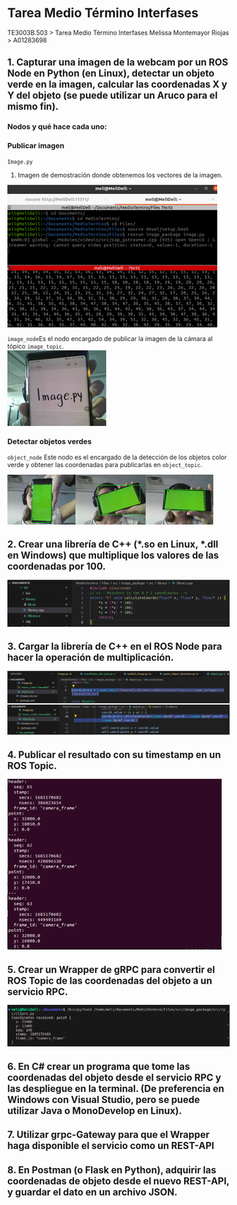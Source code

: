 # Tarea Medio Término Interfases
TE3003B.503 > Tarea Medio Término Interfases
Melissa Montemayor Riojas > A01283698


## 1. Capturar una imagen de la webcam por un ROS Node en Python (en Linux), detectar un objeto verde en la imagen, calcular las coordenadas X y Y del objeto (se puede utilizar un Aruco para el mismo fin).

### Nodos y qué hace cada uno:
### Publicar imagen
`Image.py`

1. Imagen de demostración donde obtenemos los vectores de la imagen.

![Demo](Pictures/ImagePy.png)


`image_node`Es el nodo encargado de publicar la imagen de la cámara al tópico `image_topic`.  
![Image.py](Pictures/Image.PNG)



### Detectar objetos verdes 
`object_node`
Este nodo es el encargado de la detección de los objetos color verde y obtener las coordenadas para publicarlas en `object_topic`.

![Objects.py](Pictures/Green.PNG)

## 2. Crear una librería de C++ (*.so en Linux, *.dll en Windows) que multiplique los valores de las coordenadas por 100.
![library.cpp](Pictures/Library.png)

## 3. Cargar la librería de C++ en el ROS Node para hacer la operación de multiplicación.
![Ros Node Load1](Pictures/Load1.png)
![Ros Node Load2](Pictures/Load2.png)

## 4. Publicar el resultado con su timestamp en un ROS Topic.
![Timestamp](Pictures/Timestamp.png)
## 5. Crear un Wrapper de gRPC para convertir el ROS Topic de las coordenadas del objeto a un servicio RPC.
![Client](Pictures/Client.png)
## 6. En C# crear un programa que tome las coordenadas del objeto desde el servicio RPC y las despliegue en la terminal. (De preferencia en Windows con Visual Studio, pero se puede utilizar Java o MonoDevelop en Linux).
## 7. Utilizar grpc-Gateway para que el Wrapper haga disponible el servicio como un REST-API
## 8. En Postman (o Flask en Python), adquirir las coordenadas de objeto desde el nuevo REST-API, y guardar el dato en un archivo JSON.
